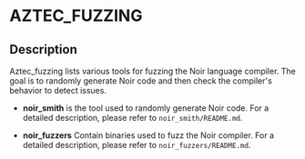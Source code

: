 # AZTEC_FUZZING

## Description
Aztec_fuzzing lists various tools for fuzzing the Noir language compiler.
The goal is to randomly generate Noir code and then check the compiler's behavior to detect issues.

- **noir_smith** is the tool used to randomly generate Noir code. For a detailed description, please refer to `noir_smith/README.md`.

- **noir_fuzzers** Contain binaries used to fuzz the Noir compiler. For a detailed description, please refer to `noir_fuzzers/README.md`.